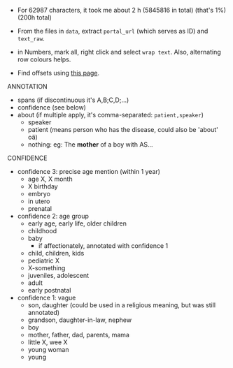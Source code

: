 * For 62987 characters, it took me about 2 h (5845816 in total) (that's 1%) (200h total)

* From the files in `data`, extract `portal_url` (which serves as ID) and `text_raw`.
* in Numbers, mark all, right click and select `wrap text`. Also, alternating row colours helps.
* Find offsets using [this page](https://mothereff.in/byte-counter). 

ANNOTATION   
* spans (if discontinuous it's A,B;C,D;...)
* confidence (see below)
* about (if multiple apply, it's comma-separated: `patient,speaker`)
  * speaker
  * patient (means person who has the disease, could also be 'about' oä)
  * nothing: eg: The **mother** of a boy with AS...

CONFIDENCE
* confidence 3: precise age mention (within 1 year)
   * age X, X month
   * X birthday
   * embryo
   * in utero
   * prenatal
* confidence 2: age group
   * early age, early life, older children
   * childhood
   * baby
      * if affectionately, annotated with confidence 1
   * child, children, kids
   * pediatric X
   * X-something
   * juveniles, adolescent
   * adult
   * early postnatal
* confidence 1: vague
   * son, daughter (could be used in a religious meaning, but was still annotated)
   * grandson, daughter-in-law, nephew
   * boy
   * mother, father, dad, parents, mama
   * little X, wee X
   * young woman
   * young
